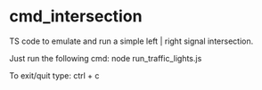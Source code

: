 # cmd_intersection
TS code to emulate and run a simple left | right signal intersection.

Just run the following cmd: node run_traffic_lights.js

To exit/quit type: ctrl + c
